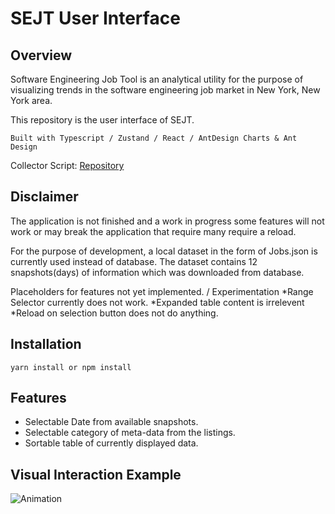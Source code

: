 # SEJT User Interface
## Overview
Software Engineering Job Tool is an analytical utility for the purpose of visualizing trends in the software engineering job market in New York, New York area.

This repository is the user interface of SEJT.

``
Built with Typescript / Zustand / React / AntDesign Charts & Ant Design
``

  Collector Script: [Repository](https://github.com/ilyadevwork/SEJT-Project)

## Disclaimer

The application is not finished and a work in progress some
features will not work or may break the application that require many require a reload.

For the purpose of development, a local dataset in the form of Jobs.json is currently used instead of database. The dataset contains 12 snapshots(days) of information which was downloaded from database.

  Placeholders for features not yet implemented. / Experimentation
*Range Selector currently does not work.
*Expanded table content is irrelevent
*Reload on selection button does not do anything.



## Installation
```
yarn install or npm install
```

## Features
* Selectable Date from available snapshots.
* Selectable category of meta-data from the listings.
* Sortable table of currently displayed data.

## Visual Interaction Example
![Animation](https://user-images.githubusercontent.com/56001020/175849184-1f3a96df-a13e-4bb2-bd3c-96955be9d885.gif)

